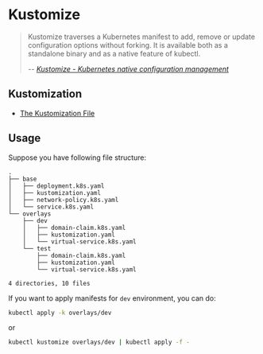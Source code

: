 # Kustomize

> Kustomize traverses a Kubernetes manifest to add, remove or update configuration options without forking. It is available both as a standalone binary and as a native feature of kubectl.
>
> -- <cite>[Kustomize - Kubernetes native configuration management](https://kustomize.io/)</cite>

## Kustomization

- [The Kustomization File ](https://kubectl.docs.kubernetes.io/references/kustomize/kustomization/)

## Usage

Suppose you have following file structure:

```text
.
├── base
│   ├── deployment.k8s.yaml
│   ├── kustomization.yaml
│   ├── network-policy.k8s.yaml
│   └── service.k8s.yaml
└── overlays
    ├── dev
    │   ├── domain-claim.k8s.yaml
    │   ├── kustomization.yaml
    │   └── virtual-service.k8s.yaml
    └── test
        ├── domain-claim.k8s.yaml
        ├── kustomization.yaml
        └── virtual-service.k8s.yaml

4 directories, 10 files
```

If you want to apply manifests for `dev` environment, you can do:

```bash
kubectl apply -k overlays/dev
```

or

```bash
kubectl kustomize overlays/dev | kubectl apply -f -
```

